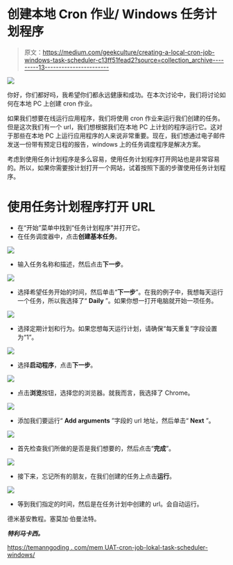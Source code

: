 # 创建本地 Cron 作业/ Windows 任务计划程序

> 原文：<https://medium.com/geekculture/creating-a-local-cron-job-windows-task-scheduler-c13ff51fead2?source=collection_archive---------13----------------------->

![](img/9460344ee0a2b4744e262f3a17b9cec5.png)

你好，你们都好吗，我希望你们都永远健康和成功。在本次讨论中，我们将讨论如何在本地 PC 上创建 cron 作业。

如果我们想要在线运行应用程序，我们将使用 cron 作业来运行我们创建的任务。但是这次我们有一个 url，我们想根据我们在本地 PC 上计划的程序运行它。这对于那些在本地 PC 上运行应用程序的人来说非常重要。现在，我们想通过电子邮件发送一份带有预定日程的报告，windows 上的任务调度程序是解决方案。

考虑到使用任务计划程序是多么容易，使用任务计划程序打开网站也是非常容易的。所以，如果你需要按计划打开一个网站，试着按照下面的步骤使用任务计划程序。

# 使用任务计划程序打开 URL

*   在“开始”菜单中找到“任务计划程序”并打开它。
*   在任务调度器中，点击**创建基本任务**。

![](img/6084e596c8b1f3d567b9b1586ba65c45.png)

*   输入任务名称和描述，然后点击**下一步**。

![](img/2e0e4f422ca93444f47930695af1d243.png)

*   选择希望任务开始的时间，然后单击“**下一步**”。在我的例子中，我想每天运行一个任务，所以我选择了“ **Daily** ”。如果你想一打开电脑就开始一项任务。

![](img/37fe7d3f9c66a72d579c41eda1e9f405.png)

*   选择定期计划和行为。如果您想每天运行计划，请确保“每天重复”字段设置为“1”。

![](img/25f7baae88ec0b7aaf1dd9ca70d314c4.png)

*   选择**启动程序**，点击**下一步**。

![](img/82cf02ae02e4e138b2053186012c3046.png)

*   点击**浏览**按钮，选择您的浏览器。就我而言，我选择了 Chrome。

![](img/9812cfae84589e588f5c17d83e6d6778.png)

*   添加我们要运行“ **Add arguments** ”字段的 url 地址，然后单击“ **Next** ”。

![](img/5851471d4c03e05071cb6b97c72afe32.png)

*   首先检查我们所做的是否是我们想要的，然后点击“**完成**”。

![](img/a8c5e3d6bec7f097c382f519d090d6f9.png)

*   接下来，忘记所有的朋友，在我们创建的任务上点击**运行**。

![](img/88ee7cc0e648423561f26f08226470e5.png)

*   等到我们指定的时间，然后是在任务计划中创建的 url。会自动运行。

德米基安教程。塞莫加·伯曼法特。

***特利马卡西。***

[https://temanngoding . com/mem UAT-cron-job-lokal-task-scheduler-windows/](https://temanngoding.com/membuat-cron-job-lokal-task-scheduler-windows/)